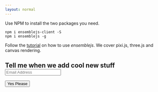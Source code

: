 ```yaml
---
layout: normal
---
```

Use NPM to install the two packages you need.

~~~shell
npm i ensemblejs-client -S
npm i ensemblejs -g
~~~

Follow the [tutorial](/website/docs/tutorials/getting-started-i-setup.html) on how to use *ensemblejs*. We cover pixi.js, three.js and canvas rendering.

<section class='sign-up'>
  <style type='text/css'>
    <div id='mc_embed_signup' style='background: '#fff; clear:left; font:14px Helvetica,Arial,sans-serif;' />
  </style>
  <div id="mc_embed_signup">
    <form id='mc-embedded-subscribe-form' class='validate' action='//distributedlife.us3.list-manage.com/subscribe/post?u=9afc3d78c6d9af77b623a6c80&amp;id=da669c4050' method='post' name='mc-embedded-subscribe-form' target='_blank' novalidate>
      <div id='mc_embed_signup_scroll'>
        <h1>
          Tell me when we add cool new stuff
          <div class='mc-field-group'>
            <input id='mce-EMAIL' class='required.email' type='email' value='' name='EMAIL' placeholder= 'Email Address'/>
          </div>
          <div id='mce-responses' class='clear'>
            <div id="mce-error-response" class='response' style='display: none'/>
            <div id="mce-success-response" class='response' style='display: none'/>
          </div>
        </h1>
        <div style='position: absolute; left: -5000px;'>
          <input type='text' name='b_9afc3d78c6d9af77b623a6c80_da669c4050' tabindex='-1' value=''/>
        </div>
        <div class='clear center-button'>
          <input id='mc-embedded-subscribe' class='button' type='submit' value='Yes Please' name='subscribe'>
        </div>
      </div>
    </form>
  </div>
  <script type='text/javascript' src='//s3.amazonaws.com/downloads.mailchimp.com/js/mc-validate.js'/>
  <script type='text/javascript'>
    (function($) {window.fnames = new Array(); window.ftypes = new Array();fnames[0]='EMAIL';ftypes[0]='email';fnames[1]='FNAME';ftypes[1]='text';fnames[2]='LNAME';ftypes[2]='text';}(jQuery));var $mcj = jQuery.noConflict(true);
  </script>
</section>